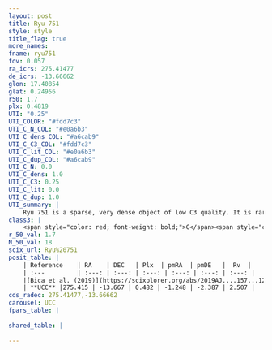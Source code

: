 ```yaml
---
layout: post
title: Ryu 751
style: style
title_flag: true
more_names: 
fname: ryu751
fov: 0.057
ra_icrs: 275.41477
de_icrs: -13.66662
glon: 17.40854
glat: 0.24956
r50: 1.7
plx: 0.4819
UTI: "0.25"
UTI_COLOR: "#fdd7c3"
UTI_C_N_COL: "#e0a6b3"
UTI_C_dens_COL: "#a6cab9"
UTI_C_C3_COL: "#fdd7c3"
UTI_C_lit_COL: "#e0a6b3"
UTI_C_dup_COL: "#a6cab9"
UTI_C_N: 0.0
UTI_C_dens: 1.0
UTI_C_C3: 0.25
UTI_C_lit: 0.0
UTI_C_dup: 1.0
UTI_summary: |
    Ryu 751 is a sparse, very dense object of low C3 quality. It is rarely studied in the literature, with no articles listed in the last 6 years.<br><br><span style="color: #99180f; font-weight: bold;">Warning: </span>contains less than 25 stars with <i>P>0.5</i> estimated.
class3: |
    <span style="color: red; font-weight: bold;">C</span><span style="color: red; font-weight: bold;">C</span>
r_50_val: 1.7
N_50_val: 18
scix_url: Ryu%20751
posit_table: |
    | Reference    | RA    | DEC   | Plx  | pmRA  | pmDE   |  Rv  |
    | :---         | :---: | :---: | :---: | :---: | :---: | :---: |
    |[Bica et al. (2019)](https://scixplorer.org/abs/2019AJ....157...12B) | 275.41 | -13.67 | -- | -- | -- | -- |
    | **UCC** |275.415 | -13.667 | 0.482 | -1.248 | -2.387 | 2.507 | 
cds_radec: 275.41477,-13.66662
carousel: UCC
fpars_table: |
    
shared_table: |
    
---
```


